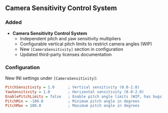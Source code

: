 ## Camera Sensitivity Control System

### Added
- **Camera Sensitivity Control System**
  - Independent pitch and yaw sensitivity multipliers
  - Configurable vertical pitch limits to restrict camera angles (WIP)
  - New `[CameraSensitivity]` section in configuration
  - Updated third-party licenses documentation

### Configuration
New INI settings under `[CameraSensitivity]`:
```ini
PitchSensitivity = 1.0      ; Vertical sensitivity (0.0-2.0)
YawSensitivity = 1.0        ; Horizontal sensitivity (0.0-2.0)
EnablePitchLimits = false   ; Enable pitch angle limits (WIP, has bugs)
PitchMin = -180.0           ; Minimum pitch angle in degrees
PitchMax = 180.0            ; Maximum pitch angle in degrees
```
